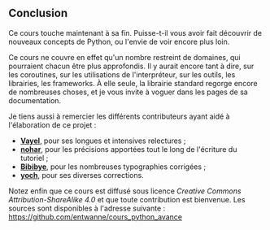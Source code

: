 ## Conclusion

Ce cours touche maintenant à sa fin.
Puisse-t-il vous avoir fait découvrir de nouveaux concepts de Python, ou l'envie de voir encore plus loin.

Ce cours ne couvre en effet qu'un nombre restreint de domaines, qui pourraient chacun être plus approfondis.
Il y aurait encore tant à dire, sur les coroutines, sur les utilisations de l'interpréteur, sur les outils, les librairies, les frameworks.
À elle seule, la librairie standard regorge encore de nombreuses choses, et je vous invite à voguer dans les pages de sa documentation.

Je tiens aussi à remercier les différents contributeurs ayant aidé à l'élaboration de ce projet :

* [**Vayel**](https://zestedesavoir.com/membres/voir/Vayel/), pour ses longues et intensives relectures ;
* [**nohar**](https://zestedesavoir.com/membres/voir/nohar/), pour les précisions apportées tout le long de l'écriture du tutoriel ;
* [**Bibibye**](https://zestedesavoir.com/membres/voir/Bibibye/), pour les nombreuses typographies corrigées ;
* [**yoch**](https://zestedesavoir.com/membres/voir/yoch/), pour ses diverses corrections.

Notez enfin que ce cours est diffusé sous licence *Creative Commons Attribution-ShareAlike 4.0* et que toute contribution est bienvenue.
Les sources sont disponibles à l'adresse suivante : <https://github.com/entwanne/cours_python_avance>
